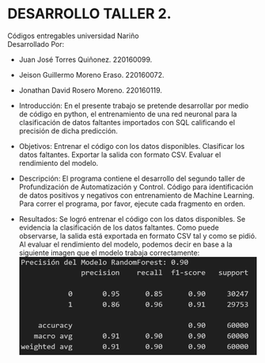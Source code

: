 # DESARROLLO TALLER 2.                       
Códigos entregables universidad Nariño    
Desarrollado Por:                         
* Juan José Torres Quiñonez. 220160099.            
* Jeison Guillermo Moreno Eraso. 220160072.  
* Jonathan David Rosero Moreno. 220160119.

* Introducción:
En el presente trabajo se pretende desarrollar por medio de código en python, el entrenamiento de una red neuronal para la clasificación de datos faltantes importados con SQL calificando el precisión de dicha predicción.

* Objetivos:
Entrenar el código con los datos disponibles.
Clasificar los datos faltantes.
Exportar la salida con formato CSV.
Evaluar el rendimiento del modelo.

* Descripción:
El programa contiene el desarrollo del segundo taller de Profundización de Automatización y Control.
Código para identificación de datos positivos y negativos con entrenamiento de Machine Learning.
Para correr el programa, por favor, ejecute cada fragmento en orden.

* Resultados:
Se logró entrenar el código con los datos disponibles.
Se evidencia la clasificación de los datos faltantes.
Como puede observarse, la salida está exportada en formato CSV tal y como se pidió.
Al evaluar el rendimiento del modelo, podemos decir en base a la siguiente imagen que el modelo trabaja correctamente: 
![Alt text](image.png)
